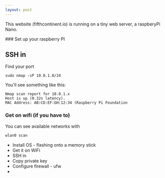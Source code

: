 ```yaml
---
layout: post
---
```


This website (fifthcontinent.io) is running on a tiny web server, a raspberyPi Nano. 

### Set up your raspberry PI


## SSH in


Find your port
```
sudo nmap -sP 10.0.1.0/24
```

You'll see something like this:

```
Nmap scan report for 10.0.1.x
Host is up (0.32s latency).
MAC Address: AB:CD:EF:GH:12:34 (Raspberry Pi Foundation
```

### Get on wifi (if you have to)

You can see available networks with 

```bash
wlan0 scan
```
- Install OS - flashing onto a memory stick
- Get it on WiFi
- SSH in
- Copy private key
- Configure firewall - ufw
- 
